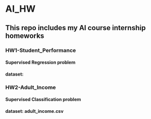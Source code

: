 # AI_HW
## This repo includes my AI course internship homeworks

### HW1-Student_Performance
#### Supervised Regression problem
#### dataset: 

### HW2-Adult_Income
#### Supervised Classification problem
#### dataset: adult_income.csv
